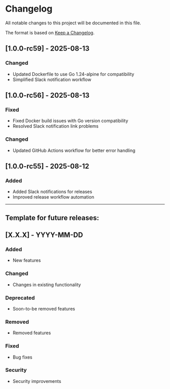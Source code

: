 # Changelog

All notable changes to this project will be documented in this file.

The format is based on [Keep a Changelog](https://keepachangelog.com/en/1.0.0/).

## [1.0.0-rc59] - 2025-08-13

### Changed
- Updated Dockerfile to use Go 1.24-alpine for compatibility
- Simplified Slack notification workflow

## [1.0.0-rc56] - 2025-08-13

### Fixed
- Fixed Docker build issues with Go version compatibility
- Resolved Slack notification link problems

### Changed
- Updated GitHub Actions workflow for better error handling

## [1.0.0-rc55] - 2025-08-12

### Added
- Added Slack notifications for releases
- Improved release workflow automation

---

## Template for future releases:

## [X.X.X] - YYYY-MM-DD

### Added
- New features

### Changed  
- Changes in existing functionality

### Deprecated
- Soon-to-be removed features

### Removed
- Removed features

### Fixed
- Bug fixes

### Security
- Security improvements

